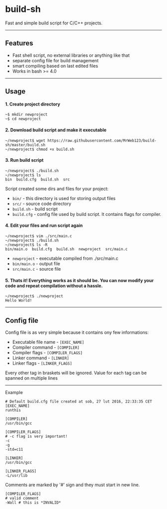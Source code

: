 # build-sh
Fast and simple build script for C/C++ projects.

-----------------------
## Features
* Fast shell script, no external libraries or anything like that
* separate config file for build management
* smart compiling based on last edited files
* Works in bash >= 4.0

-----------------------

## Usage

#### 1. Create project directory
```
~$ mkdir newproject
~$ cd newproject
```


#### 2. Download build script and make it executable
```
~/newproject$ wget https://raw.githubusercontent.com/MrWeb123/build-sh/master/build.sh
~/newproject$ chmod +x build.sh
```


#### 3. Run build script
```
~/newproject$ ./build.sh
~/newproject$ ls
bin  build.cfg  build.sh  src
```
Script created some dirs and files for your project:
* `bin/`        - this directory is used for storing output files
* `src/`        - source code directory
* `build.sh`    - build script
* `build.cfg`   - config file used by build script. It contains flags for compiler.


#### 4. Edit your files and run script again
```
~/newproject$ vim ./src/main.c
~/newproject$ ./build.sh
~/newproject$ ls -R
bin/main.o  build.cfg  build.sh  newproject  src/main.c
```
* `newproject`  - executable compiled from ./src/main.c
* `bin/main.o`  - output file
* `src/main.c`  - source file


#### 5. Thats it! Everything works as it should be. You can now modify your code and repeat compilation without a hassle.
```
~/newproject$ ./newproject
Hello World!
```
-----------------------

## Config file
Config file is as very simple because it contains ony few informations:
* Executable file name  - `[EXEC_NAME]`
* Compiler command      - `[COMPILER]`
* Compiler flags        - `[COMPILER_FLAGS]`
* Linker command        - `[LINKER]`
* Linker flags          - `[LINKER_FLAGS]`

Every other tag in braskets will be ignored.
Value for each tag can be spanned on multiple lines

-----------------------

Example
```
# Default build.cfg file created at sob, 27 lut 2016, 22:33:35 CET
[EXEC_NAME]
runthis

[COMPILER]
/usr/bin/gcc

[COMPILER_FLAGS]
# -c flag is very important!
-c
-g
-std=c11

[LINKER]
/usr/bin/gcc

[LINKER_FLAGS]
-L/usr/lib
```


Comments are marked by '#' sign and they must start in new line.
```
[COMPILER_FLAGS]
# valid comment
-Wall # this is *INVALID*
```
